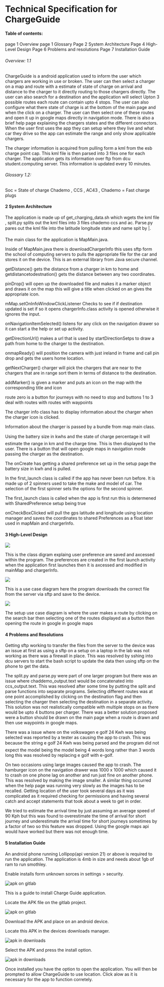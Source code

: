 # Technical Specification for ChargeGuide

#### Table of contents: 










page 1 Overview
page 1 Glossary
Page 2 System Architecture
Page 4 High-Level Design
Page 6 Problems and resolutions
Page 7 Installation Guide

































###### Overview: 1.1


ChargeGuide is a android application used to inform the user which chargers are working in use or broken. The user can then select a charger on a map and route with a estimate of state of charge on arrival and distance to the charger to it directly routing to those chargers directly. The user can also search for a destination and the application will select Upton 3 possible routes each route can contain upto 4 stops. The user can also configure what there state of charge is at the bottom of the main page and when the click on a charger. The user can then select one of these routes and open it up in google maps directly in navigation mode. There is also a brief help page explaining the chargers states and the different connectors. When the user first uses the app they can setup where they live and what car they drive so the app can estimate the range and only show applicable chargers.

The charger information is acquired from pulling form a kml from the esb charge point cap. This kml file is then parsed into 3 files one for each charger. The application gets its information over ftp from dcu student.computing server.  This information is updated every 10 minutes.



###### Glossary 1.2:

Soc = State of charge
Chademo , CCS , AC43  , Chademo = Fast charge plugs
























#### 2 System Architecture



The application is made up of get_charging_data.sh which wgets the kml file , split.py splits out the kml files into 3 files chademo ccs and ac. Parse.py pares out the kml file into the latitude longitude state and name spit by |. 

The main class for the application is MapMain.java.

Inside of MapMain.java there is downloadChargerInfo this uses sftp form the school of computing servers to pulls the appropriate file for the car and stores it on the device.  This is an external library from Java secure channel.

getDistance() gets the distance from a charger in km to home and getdistancetodestnation() gets the distance between any two coordinates.

pinDrop() will open up the downloaded file and makes it a marker object and draws it on the map this will give a title when clicked on an gives the appropriate icon.

 mMap.setOnInfoWindowClickListener Checks to see if if destination updated is set if so it opens chargerInfo.class activity is opened otherwise it ignores the input.

onNavigationItemSelected() listens for any click on the navigation drawer so it can start a the help or set up activity.

getDirectionUrl() makes a url that is used by startDirectionSetps to draw a path from home to the charger to the destination.

onmapReady() will position the camera with just ireland in frame and call pin drop and gets the users home location.

getNextCharger() charger will pick the chargers that are near to the chargers that are in range sort them in terms of distance to the destination.

addMarker() is given a marker and puts an icon on the map with the corresponding title and icon

route zero is a button for journeys with no need to stop and buttons 1 to  3 deal with routes with routes with waypoints

The charger info class has to display information about the charger when the charger icon is clicked.

Information about the charger is passed by a bundle from map main class.

Using the battery size in kwhs and the state of charge percentage it will estimate the range in km and the charge time. This is then displayed to the user. There is a button that will open google maps in navigation mode passing the charger as the destination.

The onCreate has getting a shared preference set up in the setup page the battery size in kwh and is pulled.


In the first_launch class is called if the app has never been run before.
It is made up of 2 spinners used to take the make and model of car. The selection of the first spinner sets the options for the second spinner.

The first_launch class is called when the app is first run this is determened with SharedPreference setup being true

onCheckBoxClicked will pull the gps latitude and longitude using location manager and saves the coordinates to shared Preferences as a float later used in mapMain and chargerInfo.


#### 3 High-Level Design

![](http://student.computing.dcu.ie/~nugenc12/pref.PNG)

This is the class digram explaing user preference are saved and axcessed within the program. The preferences are created in the first launch activity when the application first launches then it is axcessed and modified in mainMap and chargerInfo.

![](http://student.computing.dcu.ie/~nugenc12/downloadChargerInfo.png)

This is a use case diagram here the program downloads the correct file from  the server via sftp and save to the device.

![](http://student.computing.dcu.ie/~nugenc12/setupusecase.PNG)

The setup use case diagram is where the user makes a route by clicking on the search bar then selecting one of the routes displayed as a button then opening the route in google in google maps

#### 4 Problems and Resolutions

Getting sftp working to transfer the files from the server to the device was an issue at first as using a sftp on a setup on a laptop in the lab was not working as there was a firewall in place. This was resolved by sshing into dcu servers to start the bash script to update the data then using sftp on the phone to get the data.
 
The split.py and parse.py were part of one larger program but there was an issue where chaddemo_output.text would be concatenated into ccs_output.text. This was resolved after some time by putting the split and parse functions into separate programs.
Selecting different routes was at one point accomplished by clicking on the destination flag and then selecting the charger then selecting the destination in a separate activity. This solution was not realistically compatible with multiple stops on as there would be upto 4 buttons per charger. There was a better solution proposed were a button should be drawn on the main page when a route is drawn and then use waypoints in google maps.
 
There was a issue where on the volkswagen e golf 24 Kwh was being selected was reported by a tester as causing the app to crash. This was because the string e golf 24 Kwh was being parsed and the program did not expect the model being the model being 4 words long rather than 3 words long this was resolved by replacing e golf with e-golf.
 
On two occasions using large images caused the app to crash. The hamburger icon on the navigation drawer was 1000 x 1000 which caused it to crash on one phone lag on another and run just fine on another phone. This was resolved by making the image smaller. A similar thing occurred when the help page was running very slowly as the images has to be recalled.
Getting location of the user took several days as it was complicated as it required checking for permissions and having several catch and accept statements that took about a week to get in order.
 
We tried to estimate the arrival time by just assuming an average speed of 90 Kph but this was found to overestimate the time of arrival for short journey and underestimate the arrival time for short journeys sometimes by a factor of two so this feature was dropped. Using the google maps api would have worked but there was not enough time.
 
 
 




#### 5 Installation Guide

An android phone running Lollipop(api version 21) or above is required to run the application. The application is 4mb in size and needs about 1gb of ram to run smothley.

Enable installs form unknown sorces in settings > security.

![apk on gitlab](http://student.computing.dcu.ie/~nugenc12/trusted.png)

This is a guide to install Charge Guide application.

Locate the APK file on the gitlab project.

![apk on gitlab](http://student.computing.dcu.ie/~nugenc12/install_1.png)

Download the APK and place on an android device.

Locate this APK in the devices downloads manager.

![apk in downloads](http://student.computing.dcu.ie/~nugenc12/install_2.png)

Select the APK and press the install option.

![apk in downloads](http://student.computing.dcu.ie/~nugenc12/install_3.png)

Once installed you have the option to open the application.
You will then be prompted to allow ChargeGuide to use location. Click alow as it is necessary for the app to function corretely.






 


